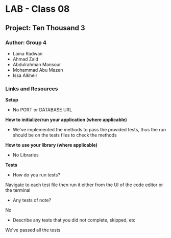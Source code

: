 # LAB - Class 08
## Project: Ten Thousand 3
### Author: Group 4
- Lama Radwan
- Ahmad Zaid
- Abdulrahman Mansour
- Mohammad Abu Mazen
- Issa Alkheir


### Links and Resources
**Setup**

- No PORT or DATABASE URL

**How to initialize/run your application (where applicable)**

- We've implemented the methods to pass the provided tests, thus the run should be on the tests files to check the methods


**How to use your library (where applicable)**
- No Libraries

**Tests**
- How do you run tests? 

Navigate to each test file then run it either from the UI of the code editor or the terminal
- Any tests of note? 

No
- Describe any tests that you did not complete, skipped, etc

We've passed all the tests
